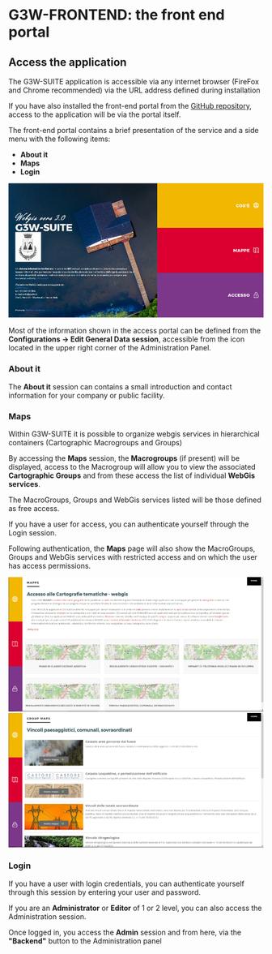 # G3W-FRONTEND: the front end portal
## Access the application
The G3W-SUITE application is accessible via any internet browser (FireFox and Chrome recommended) via the URL address defined during installation

If you have also installed the front-end portal from the [GitHub repository](https://github.com/g3w-suite/g3w-admin-frontend), access to the application will be via the portal itself.

The front-end portal contains a brief presentation of the service and a side menu with the following items:
 * **About it**
 * **Maps**
 * **Login**

![Project title settings](../images/manual/g3wsuite_portal_frontend.png)

Most of the information shown in the access portal can be defined from the **Configurations -> Edit General Data session**, accessible from the icon located in the upper right corner of the Administration Panel.

### About it
The **About it** session can contains a small introduction and contact information for your company or public facility.

### Maps
Within G3W-SUITE it is possible to organize webgis services in hierarchical containers (Cartographic Macrogroups and Groups)

By accessing the **Maps** session, the **Macrogroups** (if present) will be displayed, access to the Macrogroup will allow you to view the associated **Cartographic Groups** and from these access the list of individual **WebGis services**.

The MacroGroups, Groups and WebGis services listed will be those defined as free access.

If you have a user for access, you can authenticate yourself through the Login session.

Following authentication, the **Maps** page will also show the MacroGroups, Groups and WebGis services with restricted access and on which the user has access permissions.

![Project title settings](../images/manual/g3wsuite_portal_macrogroups.png)
![Project title settings](../images/manual/g3wsuite_portal_groups.png)

### Login
If you have a user with login credentials, you can authenticate yourself through this session by entering your user and password.

If you are an **Administrator** or **Editor** of 1 or 2 level, you can also access the Administration session.

Once logged in, you access the **Admin** session and from here, via the **"Backend"** button to the Administration panel
